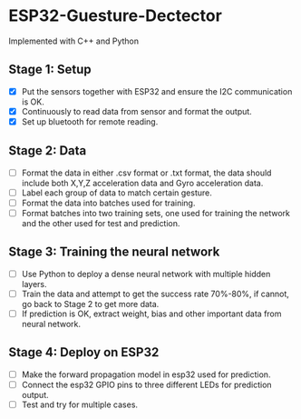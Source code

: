 # ESP32-Guesture-Dectector
Implemented with C++ and Python

## Stage 1: Setup
- [x] Put the sensors together with ESP32 and ensure the I2C communication is OK.  
- [x] Continuously to read data from sensor and format the output.  
- [x] Set up bluetooth for remote reading.  

## Stage 2: Data 
- [ ] Format the data in either .csv format or .txt format, the data should include 
both X,Y,Z acceleration data and Gyro acceleration data.  
- [ ] Label each group of data to match certain gesture.  
- [ ] Format the data into batches used for training.  
- [ ] Format batches into two training sets, one used for training the network and the other
used for test and prediction.  

## Stage 3: Training the neural network
- [ ] Use Python to deploy a dense neural network with multiple hidden layers.  
- [ ] Train the data and attempt to get the success rate 70%-80%, if cannot, go back to Stage 2
to get more data.  
- [ ] If prediction is OK, extract weight, bias and other important data from neural network.  

## Stage 4: Deploy on ESP32 
- [ ] Make the forward propagation model in esp32 used for prediction.  
- [ ] Connect the esp32 GPIO pins to three different LEDs for prediction output.  
- [ ] Test and try for multiple cases.   